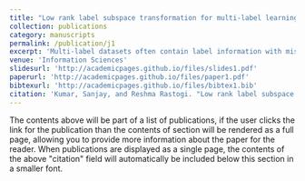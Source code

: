 ```yaml
---
title: "Low rank label subspace transformation for multi-label learning with missing labels"
collection: publications
category: manuscripts
permalink: /publication/j1
excerpt: 'Multi-label datasets often contain label information with missing values and recovering them is a non-trivial challenge. Several methods augment the observed label matrix by constructing auxiliary labels and learning high order label correlations. Some other techniques exploit the low rank of the label matrix to capture a mix of label correlations. Both these approaches rely on label correlations, however in different ways. In this paper, we propose a unified framework that captures the label correlations utilizing both auxiliary label matrix and the low rank constraints on estimated labels. Our model also enforces maximal separation among different label subspaces for better label differentiation. The proposed method captures local and global correlations using Low Rank label subspace transformation for Multi-label learning with Missing Labels (LRMML). The model considers an auxiliary label matrix which facilitates the missing label information recovery. Low rank on predictions ensures that local label structures are captured and the maximal inter-label subspace separation helps identify discriminatory label correlations. The proposed method builds a multi-label classification model by solving a multivariate difference of convex objective function using surrogate optimization technique and alternating minimization. Empirical results on several benchmark datasets validate the effectiveness of the proposed method against state-of-the-art multi-label learning approaches.'
venue: 'Information Sciences'
slidesurl: 'http://academicpages.github.io/files/slides1.pdf'
paperurl: 'http://academicpages.github.io/files/paper1.pdf'
bibtexurl: 'http://academicpages.github.io/files/bibtex1.bib'
citation: 'Kumar, Sanjay, and Reshma Rastogi. "Low rank label subspace transformation for multi-label learning with missing labels." Information Sciences 596 (2022): 53-72.'
---
```

The contents above will be part of a list of publications, if the user clicks the link for the publication than the contents of section will be rendered as a full page, allowing you to provide more information about the paper for the reader. When publications are displayed as a single page, the contents of the above "citation" field will automatically be included below this section in a smaller font.
